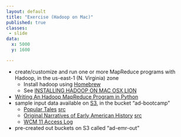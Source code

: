 ```yaml
---
layout: default
title: "Exercise (Hadoop on Mac)"
published: true
classes:
 - slide
data:
  x: 5000
  y: 1600

---
```


* create/customize and run one or more MapReduce programs with Hadoop, in the us-east-1 (N. Virginia) zone
	* Install hadoop using [Homebrew](http://mxcl.github.io/homebrew/)
	* See [INSTALLING HADOOP ON MAC OSX LION](http://ragrawal.wordpress.com/2012/04/28/installing-hadoop-on-mac-osx-lion/)
* [Writing An Hadoop MapReduce Program in Python](http://www.michael-noll.com/tutorials/writing-an-hadoop-mapreduce-program-in-python/) 
* sample input data available on [S3](http://aws.amazon.com/s3/), in the bucket “ad-bootcamp”
	* [Popular Tales](http://s3.amazonaws.com/ad-bootcamp/pg42839.txt) [src](http://www.gutenberg.org/ebooks/42839)
	* [Original Narratives of Early American History](http://s3.amazonaws.com/ad-bootcamp/pg42841.txt) [src](http://www.gutenberg.org/ebooks/42841)
	* [WCM 11 Access Log](http://s3.amazonaws.com/ad-bootcamp/wcm11_access_log)
* pre-created out buckets on S3 called “ad-emr-out”
